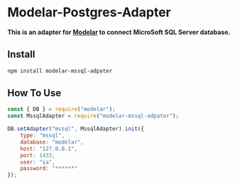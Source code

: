 # Modelar-Postgres-Adapter

**This is an adapter for [Modelar](http://modelar.hyurl.com) to connect**
**MicroSoft SQL Server database.**

## Install

```sh
npm install modelar-mssql-adpater
```

## How To Use

```javascript
const { DB } = require("modelar");
const MssqlAdapter = require("modelar-mssql-adpater");

DB.setAdapter("mssql", MssqlAdapter).init({
    type: "mssql",
    database: "modelar",
    host: "127.0.0.1",
    port: 1433,
    user: "sa",
    password: "******"
});
```